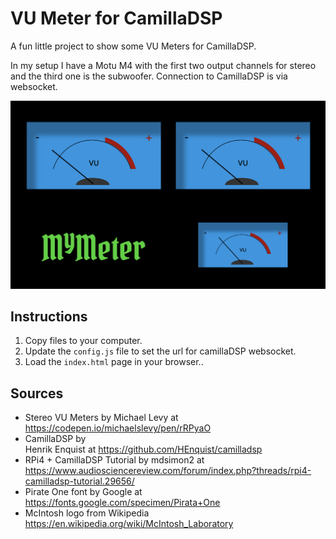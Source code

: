 # VU Meter for CamillaDSP

A fun little project to show some VU Meters for CamillaDSP.

In my setup I have a Motu M4 with the first two output channels for stereo and the third one
is the subwoofer. Connection to CamillaDSP is via websocket.

![VU Meters](./snapshot.png)

##  Instructions

1. Copy files to your computer.
2.  Update the `config.js` file to set the url for camillaDSP websocket.
3.  Load the `index.html` page in your browser..
 
## Sources

- Stereo VU Meters by Michael Levy at  https://codepen.io/michaelslevy/pen/rRPyaO
- CamillaDSP by   
Henrik Enquist at https://github.com/HEnquist/camilladsp
- RPi4 + CamillaDSP Tutorial by mdsimon2 at https://www.audiosciencereview.com/forum/index.php?threads/rpi4-camilladsp-tutorial.29656/
- Pirate One font by Google at https://fonts.google.com/specimen/Pirata+One
- McIntosh logo from Wikipedia https://en.wikipedia.org/wiki/McIntosh_Laboratory

